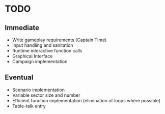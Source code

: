 # TODO

## Immediate

- Write gameplay requirements (Captain Time)
- Input handling and sanitation
- Runtime interactive function calls
- Graphical Interface
- Campaign implementation

## Eventual

- Scenario implementation
- Variable sector size and number
- Efficient function implementation (elimination of loops where possible)
- Table-talk entry